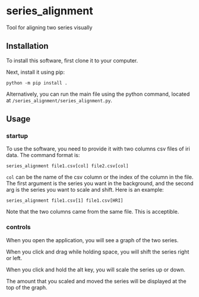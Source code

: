 # series_alignment
Tool for aligning two series visually

## Installation
To install this software, first clone it to your computer.

Next, install it using pip:
```
python -m pip install .
```

Alternatively, you can run the main file using the python command, located at `/series_alignment/series_alignment.py`.

## Usage
### startup
To use the software, you need to provide it with two columns csv files of iri data. The command format is:
```
series_alignment file1.csv[col] file2.csv[col]
```
`col` can be the name of the csv column or the index of the column in the file. The first argument is the 
series you want in the background, and the second arg is the series you want to scale and shift. Here is an example:
```
series_alignment file1.csv[1] file1.csv[HRI]
```
Note that the two columns came from the same file. This is acceptible.
### controls
When you open the application, you will see a graph of the two series.

When you click and drag while holding space, you will shift the series right or left.

When you click and hold the alt key, you will scale the series up or down.

The amount that you scaled and moved the series will be displayed at the top of the
graph.
